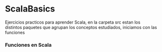 # ScalaBasics
Ejercicios practicos para aprender Scala, en la carpeta src estan los distintos paquetes que agrupan los conceptos estudiados, iniciamos con las funciones
### Funciones en Scala
